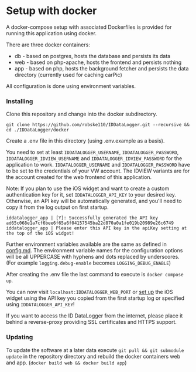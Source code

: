 # Setup with docker

A docker-compose setup with associated Dockerfiles is provided for running this application using docker.

There are three docker containers:
- db - based on postgres, hosts the database and persists its data
- web - based on php-apache, hosts the frontend and persists nothing
- app - based on php, hosts the background fetcher and persists the data directory (currently used for caching carPic)

All configuration is done using environment variables.

### Installing

Clone this repository and change into the docker subdirectory.

`git clone https://github.com/robske110/IDDataLogger.git --recursive && cd ./IDDataLogger/docker`

Create a .env file in this directory (using .env.example as a basis).

You need to set at least
`IDDATALOGGER_USERNAME`,
`IDDATALOGGER_PASSWORD`,
`IDDATALOGGER_IDVIEW_USERNAME` and
`IDDATALOGGER_IDVIEW_PASSWORD`
for the application to work.
`IDDATALOGGER_USERNAME` and `IDDATALOGGER_PASSWORD` have to be set to the credentials of your
VW account. The IDVIEW variants are for the account created for the web frontend of this application.

Note: If you plan to use the iOS widget and want to create a custom authentication key for it, set `IDDATALOGGER_API_KEY`
to your desired key. Otherwise, an API key will be automatically generated, and you'll need to copy it from the log
output on first startup.
```
iddatalogger_app | [Y]: Successfully generated the API key ad65c068e1a7cf6bee6f65a6f04157545ba22d870a0a1fe019b20989e26c6749
iddatalogger_app | Please enter this API key in the apiKey setting at the top of the iOS widget!
```

Further environment variables available are the same as defined in [config.md](docs/config.md). The environment variable
names for the configuration options will be all UPPERCASE with hyphens and dots replaced by underscores.
(For example `logging.debug-enable` becomes `LOGGING_DEBUG_ENABLE`)

After creating the .env file the last command to execute is `docker compose up`.

You can now visit `localhost:IDDATALOGGER_WEB_PORT` or [set up](docs/ioswidget.md) the iOS widget using the API key
you copied from the first startup log or specified using `IDDATALOGGER_API_KEY`!

If you want to access the ID DataLogger from the internet, please place it behind a reverse-proxy providing SSL
certificates and HTTPS support.

### Updating

To update the software at a later data execute `git pull && git submodule update` in the repository directory and
rebuild the docker containers web and app. (`docker build web && docker build app`)